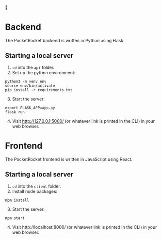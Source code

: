 🚀

# Backend

The PocketRocket backend is written in Python using Flask.

## Starting a local server

1. `cd` into the `api` folder.
2. Set up the python environment:
```
python3 -m venv env
source env/bin/activate
pip install -r requirements.txt
```
3. Start the server:
```
export FLASK_APP=app.py
flask run
```
4. Visit http://127.0.0.1:5000/ (or whatever link is printed in the CLI) in your web browser.

# Frontend

The PocketRocket frontend is written in JavaScript using React.

## Starting a local server

1. `cd` into the `client` folder.
2. Install node packages:
```
npm install
```
3. Start the server:
```
npm start
```
4. Visit http://localhost:8000/ (or whatever link is printed in the CLI) in your web browser.
